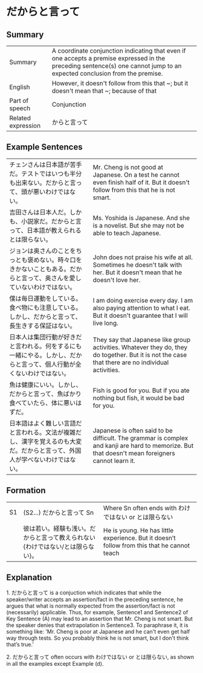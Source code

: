 # だからと言って

## Summary

<table><tr>   <td>Summary</td>   <td>A coordinate conjunction indicating that even if one accepts a premise expressed in the preceding sentence(s) one cannot jump to an expected conclusion from the premise.</td></tr><tr>   <td>English</td>   <td>However, it doesn't follow from this that ~; but it doesn't mean that ~; because of that</td></tr><tr>   <td>Part of speech</td>   <td>Conjunction</td></tr><tr>   <td>Related expression</td>   <td>からと言って</td></tr></table>

## Example Sentences

<table><tr>   <td>チェンさんは日本語が苦手だ。テストではいつも半分も出来ない。だからと言って、頭が悪いわけではない。</td>   <td>Mr. Cheng is not good at Japanese. On a test he cannot even finish half of it. But it doesn't follow from this that he is not smart.</td></tr><tr>   <td>吉田さんは日本人だ。しかも、小説家だ。だからと言って、日本語が教えられるとは限らない。</td>   <td>Ms. Yoshida is Japanese. And she is a novelist. But she may not be able to teach Japanese.</td></tr><tr>   <td>ジョンは奥さんのことをちっとも褒めない。時々口をきかないこともある。だからと言って、奥さんを愛していないわけではない。</td>   <td>John does not praise his wife at all. Sometimes he doesn't talk with her. But it doesn't mean that he doesn't love her.</td></tr><tr>   <td>僕は毎日運動をしている。食べ物にも注意している。しかし、だからと言って、長生きする保証はない。</td>   <td>I am doing exercise every day. I am also paying attention to what I eat. But it doesn't guarantee that I will live long.</td></tr><tr>   <td>日本人は集団行動が好きだと言われる。何をするにも一緒にやる。しかし、だからと言って、個人行動が全くないわけではない。</td>   <td>They say that Japanese like group activities. Whatever they do, they do together. But it is not the case that there are no individual activities.</td></tr><tr>   <td>魚は健康にいい。しかし、だからと言って、魚ばかり食べていたら、体に悪いはずだ。</td>   <td>Fish is good for you. But if you ate nothing but fish, it would be bad for you.</td></tr><tr>   <td>日本語はよく難しい言語だと言われる。文法が複雑だし、漢字を覚えるのも大変だ。だからと言って、外国人が学べないわけではない。</td>   <td>Japanese is often said to be difficult. The grammar is complex and kanji are hard to memorize. But that doesn't mean foreigners cannot learn it.</td></tr></table>

## Formation

<table class="table"> <tbody><tr class="tr head"> <td class="td"><span class="bold"><span>S1</span></span></td> <td class="td"><span>(S2…) <span class="concept">だからと言って </span>Sn</span></td> <td class="td"><span>Where Sn often ends with わけではない or とは限らない</span></td> </tr> <tr class="tr"> <td class="td"><span>&nbsp;</span></td> <td class="td"><span>彼は若い。経験も浅い。<span class="concept">だからと言って</span>教えられない</span><span> {わけではない/とは限らない}。</span></td> <td class="td"><span>He is young. He has little    experience. But it doesn’t follow from this that he cannot teach</span></td> </tr> </tbody></table>

## Explanation

<p>1. <span class="cloze">だからと言って</span> is a conjuction which indicates that while the speaker/writer accepts an assertion/fact in the preceding sentence, he argues that what is normally expected from the assertion/fact is not (necessarily) applicable. Thus, for example, Sentence1 and Sentence2 of Key Sentence (A) may lead to an assertion that Mr. Cheng is not smart. But the speaker denies that extrapolation in Sentence3. To paraphrase it, it is something like: 'Mr. Cheng is poor at Japanese and he can't even get half way through tests. So you probably think he is not smart, but I don't think that’s true.'</p>  <p>2.  <span class="cloze">だからと言って</span> often occurs with わけではない or とは限らない, as shown in all the examples except Example (d).</p>

